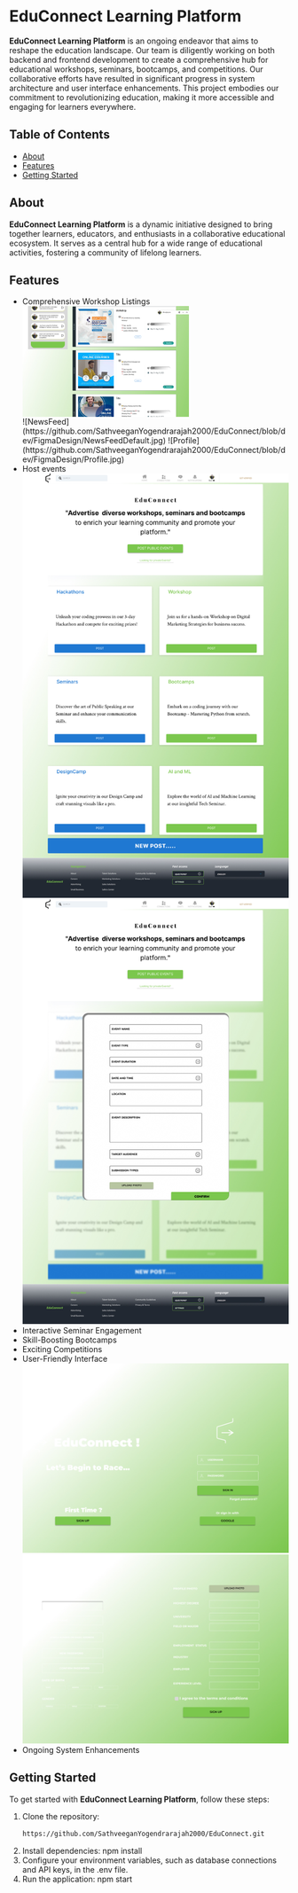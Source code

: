 # EduConnect Learning Platform

**EduConnect Learning Platform** is an ongoing endeavor that aims to reshape the education landscape. Our team is diligently working on both backend and frontend development to create a comprehensive hub for educational workshops, seminars, bootcamps, and competitions. Our collaborative efforts have resulted in significant progress in system architecture and user interface enhancements. This project embodies our commitment to revolutionizing education, making it more accessible and engaging for learners everywhere.

## Table of Contents

- [About](#about)
- [Features](#features)
- [Getting Started](#getting-started)

## About

**EduConnect Learning Platform** is a dynamic initiative designed to bring together learners, educators, and enthusiasts in a collaborative educational ecosystem. It serves as a central hub for a wide range of educational activities, fostering a community of lifelong learners.

## Features

- Comprehensive Workshop Listings
    <div style="overflow: hidden; width: 300px; height: 200px;">
      <img src="https://github.com/SathveeganYogendrarajah2000/EduConnect/blob/dev/FigmaDesign/NewsFeedDefault.jpg" alt="NewsFeed" style="object-fit: cover; width: 100%; height: 100%;">
    </div>
    ![NewsFeed](https://github.com/SathveeganYogendrarajah2000/EduConnect/blob/dev/FigmaDesign/NewsFeedDefault.jpg)
    ![Profile](https://github.com/SathveeganYogendrarajah2000/EduConnect/blob/dev/FigmaDesign/Profile.jpg)
- Host events
      ![Hosting](https://github.com/SathveeganYogendrarajah2000/EduConnect/blob/dev/FigmaDesign/Hosting.jpg)
      ![HostingForm](https://github.com/SathveeganYogendrarajah2000/EduConnect/blob/dev/FigmaDesign/HostingForm.jpg)
- Interactive Seminar Engagement
- Skill-Boosting Bootcamps
- Exciting Competitions
- User-Friendly Interface
    ![Login](https://github.com/SathveeganYogendrarajah2000/EduConnect/blob/dev/FigmaDesign/Log%20In.jpg)
    ![Signup](https://github.com/SathveeganYogendrarajah2000/EduConnect/blob/dev/FigmaDesign/sign%20up.jpg)
- Ongoing System Enhancements

## Getting Started

To get started with **EduConnect Learning Platform**, follow these steps:

1. Clone the repository:
   ```bash
   https://github.com/SathveeganYogendrarajah2000/EduConnect.git
   
2. Install dependencies:
     npm install
3. Configure your environment variables, such as database connections and API keys, in the .env file.
4. Run the application:
     npm start

